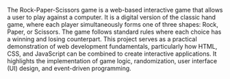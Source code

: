 The Rock-Paper-Scissors game is a web-based interactive game that allows a user to play against a computer. It is a digital version of the classic hand game, where each player simultaneously forms one of three shapes: Rock, Paper, or Scissors. The game follows standard rules where each choice has a winning and losing counterpart. This project serves as a practical demonstration of web development fundamentals, particularly how HTML, CSS, and JavaScript can be combined to create interactive applications. It highlights the implementation of game logic, randomization, user interface (UI) design, and event-driven programming.
